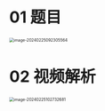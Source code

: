 # 01 题目

<img src="https://cvp.oss-cn-shanghai.aliyuncs.com/picgo/202402250923627.png" alt="image-20240225092305564" style="zoom:50%;" />



# 02 视频解析

<img src="https://cvp.oss-cn-shanghai.aliyuncs.com/picgo/202402251027049.png" alt="image-20240225102732681" style="zoom:50%;" />